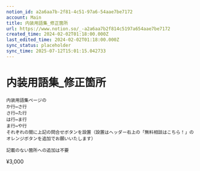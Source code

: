 ```yaml
---
notion_id: a2a6aa7b-2f81-4c51-97a6-54aae7be7172
account: Main
title: 内装用語集_修正箇所
url: https://www.notion.so/_-a2a6aa7b2f814c5197a654aae7be7172
created_time: 2024-02-02T01:18:00.000Z
last_edited_time: 2024-02-02T01:18:00.000Z
sync_status: placeholder
sync_time: 2025-07-12T15:01:15.042733
---
```

# 内装用語集_修正箇所

```plain text
内装用語集ページの
か行⇔さ行
さ行⇔た行
は行⇔ま行
ま行⇔や行
それぞれの間に上記の問合せボタンを設置（設置はヘッダー右上の「無料相談はこちら！」のオレンジボタンを追加でお願いいたします）

記載のない箇所への追加は不要
```
¥3,000